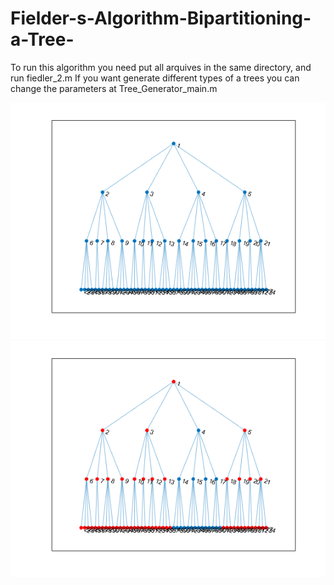 # Fielder-s-Algorithm-Bipartitioning-a-Tree-
To run this algorithm you need put all arquives in the same directory, and run fiedler_2.m
If you want generate different types of a trees you can change the parameters at Tree_Generator_main.m


![Original Tree Example](original_tree.png)
![Original Tree Example](tree_result.png)
